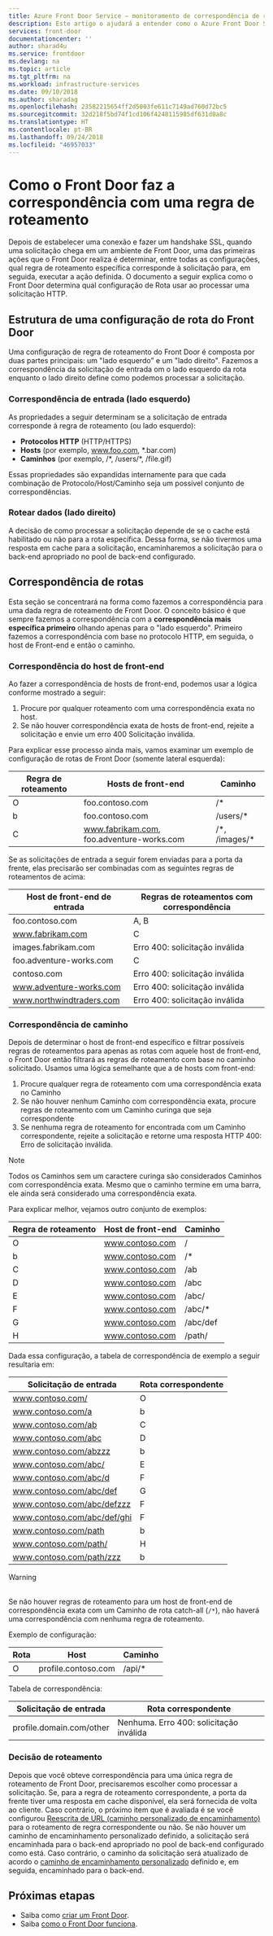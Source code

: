 ```yaml
---
title: Azure Front Door Service – monitoramento de correspondência de regra de roteamento | Microsoft Docs
description: Este artigo o ajudará a entender como o Azure Front Door Service faz a correspondência de qual regra de roteamento a ser usada para uma solicitação de entrada
services: front-door
documentationcenter: ''
author: sharad4u
ms.service: frontdoor
ms.devlang: na
ms.topic: article
ms.tgt_pltfrm: na
ms.workload: infrastructure-services
ms.date: 09/10/2018
ms.author: sharadag
ms.openlocfilehash: 23582215654ff2d5003fe611c7149ad760d72bc5
ms.sourcegitcommit: 32d218f5bd74f1cd106f4248115985df631d0a8c
ms.translationtype: HT
ms.contentlocale: pt-BR
ms.lasthandoff: 09/24/2018
ms.locfileid: "46957033"
---
```

# <a name="how-front-door-matches-requests-to-a-routing-rule"></a>Como o Front Door faz a correspondência com uma regra de roteamento

Depois de estabelecer uma conexão e fazer um handshake SSL, quando uma solicitação chega em um ambiente de Front Door, uma das primeiras ações que o Front Door realiza é determinar, entre todas as configurações, qual regra de roteamento específica corresponde à solicitação para, em seguida, executar a ação definida. O documento a seguir explica como o Front Door determina qual configuração de Rota usar ao processar uma solicitação HTTP.

## <a name="structure-of-a-front-door-route-configuration"></a>Estrutura de uma configuração de rota do Front Door
Uma configuração de regra de roteamento do Front Door é composta por duas partes principais: um "lado esquerdo" e um "lado direito". Fazemos a correspondência da solicitação de entrada om o lado esquerdo da rota enquanto o lado direito define como podemos processar a solicitação.

### <a name="incoming-match-left-hand-side"></a>Correspondência de entrada (lado esquerdo)
As propriedades a seguir determinam se a solicitação de entrada corresponde à regra de roteamento (ou lado esquerdo):

* **Protocolos HTTP** (HTTP/HTTPS)
* **Hosts** (por exemplo, www.foo.com, \*.bar.com)
* **Caminhos** (por exemplo, /\*, /users/\*, /file.gif)

Essas propriedades são expandidas internamente para que cada combinação de Protocolo/Host/Caminho seja um possível conjunto de correspondências.

### <a name="route-data-right-hand-side"></a>Rotear dados (lado direito)
A decisão de como processar a solicitação depende de se o cache está habilitado ou não para a rota específica. Dessa forma, se não tivermos uma resposta em cache para a solicitação, encaminharemos a solicitação para o back-end apropriado no pool de back-end configurado.

## <a name="route-matching"></a>Correspondência de rotas
Esta seção se concentrará na forma como fazemos a correspondência para uma dada regra de roteamento de Front Door. O conceito básico é que sempre fazemos a correspondência com a **correspondência mais específica primeiro** olhando apenas para o "lado esquerdo".  Primeiro fazemos a correspondência com base no protocolo HTTP, em seguida, o host de Front-end e então o caminho.

### <a name="frontend-host-matching"></a>Correspondência do host de front-end
Ao fazer a correspondência de hosts de front-end, podemos usar a lógica conforme mostrado a seguir:

1. Procure por qualquer roteamento com uma correspondência exata no host.
2. Se não houver correspondência exata de hosts de front-end, rejeite a solicitação e envie um erro 400 Solicitação inválida.

Para explicar esse processo ainda mais, vamos examinar um exemplo de configuração de rotas de Front Door (somente lateral esquerda):

| Regra de roteamento | Hosts de front-end | Caminho |
|-------|--------------------|-------|
| O  | foo.contoso.com | /\* |
| b | foo.contoso.com | /users/\* |
| C | www.fabrikam.com, foo.adventure-works.com  | /\*, /images/\* |

Se as solicitações de entrada a seguir forem enviadas para a porta da frente, elas precisarão ser combinadas com as seguintes regras de roteamentos de acima:

| Host de front-end de entrada | Regras de roteamentos com correspondência |
|---------------------|---------------|
| foo.contoso.com | A, B |
| www.fabrikam.com | C |
| images.fabrikam.com | Erro 400: solicitação inválida |
| foo.adventure-works.com | C |
| contoso.com | Erro 400: solicitação inválida |
| www.adventure-works.com | Erro 400: solicitação inválida |
| www.northwindtraders.com | Erro 400: solicitação inválida |

### <a name="path-matching"></a>Correspondência de caminho
Depois de determinar o host de front-end específico e filtrar possíveis regras de roteamentos para apenas as rotas com aquele host de front-end, o Front Door então filtrará as regras de roteamento com base no caminho solicitado. Usamos uma lógica semelhante que a de hosts com front-end:

1. Procure qualquer regra de roteamento com uma correspondência exata no Caminho
2. Se não houver nenhum Caminho com correspondência exata, procure regras de roteamento com um Caminho curinga que seja correspondente
3. Se nenhuma regra de roteamento for encontrada com um Caminho correspondente, rejeite a solicitação e retorne uma resposta HTTP 400: Erro de solicitação inválida.

>[!NOTE]
> Todos os Caminhos sem um caractere curinga são considerados Caminhos com correspondência exata. Mesmo que o caminho termine em uma barra, ele ainda será considerado uma correspondência exata.

Para explicar melhor, vejamos outro conjunto de exemplos:

| Regra de roteamento | Host de front-end    | Caminho     |
|-------|---------|----------|
| O      | www.contoso.com | /        |
| b     | www.contoso.com | /\*      |
| C     | www.contoso.com | /ab      |
| D     | www.contoso.com | /abc     |
| E     | www.contoso.com | /abc/    |
| F     | www.contoso.com | /abc/\*  |
| G     | www.contoso.com | /abc/def |
| H     | www.contoso.com | /path/   |

Dada essa configuração, a tabela de correspondência de exemplo a seguir resultaria em:

| Solicitação de entrada    | Rota correspondente |
|---------------------|---------------|
| www.contoso.com/            | O              |
| www.contoso.com/a           | b             |
| www.contoso.com/ab          | C             |
| www.contoso.com/abc         | D             |
| www.contoso.com/abzzz       | b             |
| www.contoso.com/abc/        | E             |
| www.contoso.com/abc/d       | F             |
| www.contoso.com/abc/def     | G             |
| www.contoso.com/abc/defzzz  | F             |
| www.contoso.com/abc/def/ghi | F             |
| www.contoso.com/path        | b             |
| www.contoso.com/path/       | H             |
| www.contoso.com/path/zzz    | b             |

>[!WARNING]
> </br> Se não houver regras de roteamento para um host de front-end de correspondência exata com um Caminho de rota catch-all (`/*`), não haverá uma correspondência com nenhuma regra de roteamento.
>
> Exemplo de configuração:
>
> | Rota | Host             | Caminho    |
> |-------|------------------|---------|
> | O      | profile.contoso.com | /api/\* |
>
> Tabela de correspondência:
>
> | Solicitação de entrada       | Rota correspondente |
> |------------------------|---------------|
> | profile.domain.com/other | Nenhuma. Erro 400: solicitação inválida |

### <a name="routing-decision"></a>Decisão de roteamento
Depois que você obteve correspondência para uma única regra de roteamento de Front Door, precisaremos escolher como processar a solicitação. Se, para a regra de roteamento correspondente, a porta da frente tiver uma resposta em cache disponível, ela será fornecida de volta ao cliente. Caso contrário, o próximo item que é avaliada é se você configurou [Reescrita de URL (caminho personalizado de encaminhamento)](front-door-url-rewrite.md) para o roteamento de regra correspondente ou não. Se não houver um caminho de encaminhamento personalizado definido, a solicitação será encaminhada para o back-end apropriado no pool de back-end configurado como está. Caso contrário, o caminho da solicitação será atualizado de acordo o [caminho de encaminhamento personalizado](front-door-url-rewrite.md) definido e, em seguida, encaminhado para o back-end.

## <a name="next-steps"></a>Próximas etapas

- Saiba como [criar um Front Door](quickstart-create-front-door.md).
- Saiba [como o Front Door funciona](front-door-routing-architecture.md).
